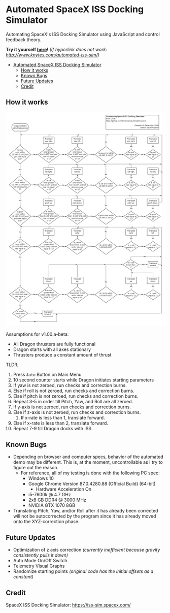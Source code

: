 # Automated SpaceX ISS Docking Simulator

Automating SpaceX's ISS Docking Simulator using JavaScript and control feedback theory.

**Try it yourself [here](http://www.knytes.com/automated-iss-sim/)!** *(If hyperlink does not work: http://www.knytes.com/automated-iss-sim/)*

<div align="center>

![Automated SpaceX ISS Docking Sim Demo](readme/spacex_iss_demo.gif)

</div>

- [Automated SpaceX ISS Docking Simulator](#automated-spacex-iss-docking-simulator)
  - [How it works](#how-it-works)
  - [Known Bugs](#known-bugs)
  - [Future Updates](#future-updates)
  - [Credit](#credit)

## How it works

<div align="center">

![Flow Chart](readme/flow_chart.jpeg)

</div>

Assumptions for v1.00.a-beta:

- All Dragon thrusters are fully functional
- Dragon starts with all axes stationary
- Thrusters produce a constant amount of thrust

TLDR;

1. Press `Auto` Button on Main Menu
2. 10 second counter starts while Dragon initiates starting parameters
3. If yaw is not zeroed, run checks and correction burns.
4. Else if roll is not zeroed, run checks and correction burns.
5. Else if pitch is not zeroed, run checks and correction burns.
6. Repeat 3-5 in order till Pitch, Yaw, and Roll are all zeroed.
7. If y-axis is not zeroed, run checks and correction burns.
8. Else if z-axis is not zeroed, run checks and correction burns.
   1. If x-rate is less than 1, translate forward.
9. Else if x-rate is less than 2, translate forward.
10. Repeat 7-9 till Dragon docks with ISS.

## Known Bugs

- Depending on browser and computer specs, behavior of the automated demo may be different. This is, at the moment, uncontrollable as I try to figure out the reason.
  - For reference, all of my testing is done with the following PC spec:
    - Windows 10
    - Google Chrome Version 87.0.4280.88 (Official Build) (64-bit)
      - Hardware Acceleration On
    - i5-7600k @ 4.7 GHz
    - 2x8 GB DDR4 @ 3000 MHz
    - NVIDIA GTX 1070 8GB
- Translating Pitch, Yaw, and/or Roll after it has already been corrected will not be autocorrected by the program since it has already moved onto the XYZ-correction phase.

## Future Updates

- Optimization of z axis correction *(currently inefficient because gravity consistently pulls it down)*
- Auto Mode On/Off Switch
- Telemetry Visual Graphs
- Randomize starting points *(original code has the initial offsets as a constant)*

## Credit

SpaceX ISS Docking Simulator: https://iss-sim.spacex.com/
